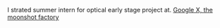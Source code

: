 I strated summer intern for optical early stage project at. <a href="https://x.company/" target="_blank">Google X, the moonshot factory <i class="fas fa-angle-double-right"></i></a>
